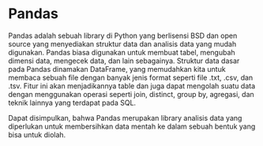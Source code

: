 # Pandas
Pandas adalah sebuah library di Python yang berlisensi BSD dan open source yang menyediakan struktur data dan analisis data yang mudah digunakan. Pandas biasa digunakan untuk membuat tabel, mengubah dimensi data, mengecek data, dan lain sebagainya. Struktur data dasar pada Pandas dinamakan DataFrame, yang memudahkan kita untuk membaca sebuah file dengan banyak jenis format seperti file .txt, .csv, dan .tsv. Fitur ini akan menjadikannya table dan juga dapat mengolah suatu data dengan menggunakan operasi seperti join, distinct, group by, agregasi, dan teknik lainnya yang terdapat pada SQL.

Dapat disimpulkan, bahwa Pandas merupakan library analisis data yang diperlukan untuk membersihkan data mentah ke dalam sebuah bentuk yang bisa untuk diolah.
